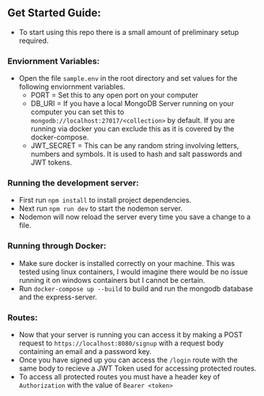 ## Get Started Guide:
- To start using this repo there is a small amount of preliminary setup required.

### Enviornment Variables:
- Open the file `sample.env` in the root directory and set values for the following enviornment variables.
  - PORT = Set this to any open port on your computer
  - DB_URI = If you have a local MongoDB Server running on your computer you can set this to `mongodb://localhost:27017/<collection>` by default. If you are running via docker you can exclude this as it is covered by the docker-compose.
  - JWT_SECRET = This can be any random string involving letters, numbers and symbols. It is used to hash and salt passwords and JWT tokens.

### Running the development server:
- First run `npm install` to install project dependencies.
- Next run `npm run dev` to start the nodemon server.
- Nodemon will now reload the server every time you save a change to a file.

### Running through Docker:
- Make sure docker is installed correctly on your machine. This was tested using linux containers, I would imagine there would be no issue running it on windows containers but I cannot be certain.
- Run `docker-compose up --build` to build and run the mongodb database and the express-server.

### Routes:
- Now that your server is running you can access it by making a POST request to `https://localhost:8080/signup` with a request body containing an email and a password key.
- Once you have signed up you can access the `/login` route with the same body to recieve a JWT Token used for accessing protected routes.
- To access all protected routes you must have a header key of `Authorization` with the value of `Bearer <token>`